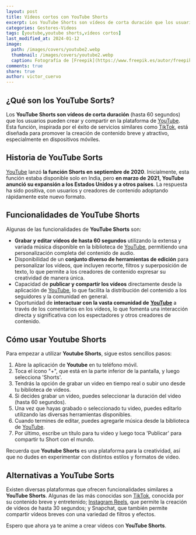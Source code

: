 ```yaml
---
layout: post
title: Vídeos cortos con YouTube Shorts
excerpt: Los YouTube Shorts son vídeos de corta duración que los usuarios pueden crear y compartir en la plataforma de YouTube.
categories: Gestores-Videos
tags: [youtube,youtube shorts,vídeos cortos]
last_modified_at: 2024-01-12
image:
  path: /images/covers/youtube2.webp
  thumbnail: /images/covers/youtube2.webp
  caption: Fotografía de [Freepik](https://www.freepik.es/autor/freepik)
comments: true
share: true
author: victor_cuervo
---
```


## ¿Qué son los YouTube Sorts?


Los **YouTube Shorts son vídeos de corta duración** (hasta 60 segundos) que los usuarios pueden crear y compartir en la plataforma de [YouTube](https://www.ayudaenlaweb.com/gestores-videos/que-es-youtube/). Esta función, inspirada por el éxito de servicios similares como [TikTok](https://www.ayudaenlaweb.com/redes-sociales/que-es-tiktok/), está diseñada para promover la creación de contenido breve y atractivo, especialmente en dispositivos móviles.


## Historia de YouTube Sorts


[YouTube](https://www.ayudaenlaweb.com/gestores-videos/que-es-youtube/) lanzó **la función Shorts en septiembre de 2020**. Inicialmente, esta función estaba disponible solo en India, pero **en marzo de 2021, YouTube anunció su expansión a los Estados Unidos y a otros países**. La respuesta ha sido positiva, con usuarios y creadores de contenido adoptando rápidamente este nuevo formato.


## Funcionalidades de YouTube Shorts


Algunas de las funcionalidades de **YouTube Shorts** son:

- **Grabar y editar vídeos de hasta 60 segundos** utilizando la extensa y variada música disponible en la biblioteca de [YouTube](https://www.ayudaenlaweb.com/gestores-videos/que-es-youtube/), permitiendo una personalización completa del contenido de audio.
- Disponibilidad de un **conjunto diverso de herramientas de edición** para personalizar los vídeos, que incluyen recorte, filtros y superposición de texto, lo que permite a los creadores de contenido expresar su creatividad de manera única.
- Capacidad de **publicar y compartir los vídeos** directamente desde la aplicación de [YouTube](https://www.ayudaenlaweb.com/gestores-videos/que-es-youtube/), lo que facilita la distribución del contenido a los seguidores y la comunidad en general.
- Oportunidad de **interactuar con la vasta comunidad de** [**YouTube**](https://www.ayudaenlaweb.com/gestores-videos/que-es-youtube/) a través de los comentarios en los vídeos, lo que fomenta una interacción directa y significativa con los espectadores y otros creadores de contenido.

## Cómo usar Youtube Shorts


Para empezar a utilizar **Youtube Shorts**, sigue estos sencillos pasos:

1. Abre la aplicación de **Youtube** en tu teléfono móvil.
2. Toca el ícono "+", que está en la parte inferior de la pantalla, y luego selecciona 'Shorts'.
3. Tendrás la opción de grabar un video en tiempo real o subir uno desde tu biblioteca de videos.
4. Si decides grabar un video, puedes seleccionar la duración del video (hasta 60 segundos).
5. Una vez que hayas grabado o seleccionado tu video, puedes editarlo utilizando las diversas herramientas disponibles.
6. Cuando termines de editar, puedes agregarle música desde la biblioteca de [YouTube](https://www.ayudaenlaweb.com/gestores-videos/que-es-youtube/).
7. Por último, escribe un título para tu video y luego toca 'Publicar' para compartir tu Short con el mundo.

Recuerda que **Youtube Shorts** es una plataforma para la creatividad, así que no dudes en experimentar con distintos estilos y formatos de video.


## Alternativas a YouTube Sorts


Existen diversas plataformas que ofrecen funcionalidades similares a **YouTube Shorts**. Algunas de las más conocidas son [TikTok](https://www.ayudaenlaweb.com/redes-sociales/que-es-tiktok/), conocida por su contenido breve y entretenido; [Instagram Reels](https://www.ayudaenlaweb.com/redes-sociales/que-es-un-reel-de-instagram/), que permite la creación de vídeos de hasta 30 segundos; y Snapchat, que también permite compartir vídeos breves con una variedad de filtros y efectos.


Espero que ahora ya te anime a crear vídeos con **YouTube Shorts**.

